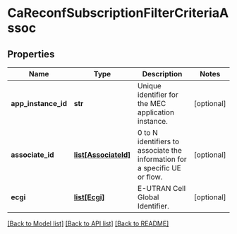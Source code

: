 # CaReconfSubscriptionFilterCriteriaAssoc

## Properties
Name | Type | Description | Notes
------------ | ------------- | ------------- | -------------
**app_instance_id** | **str** | Unique identifier for the MEC application instance. | [optional] 
**associate_id** | [**list[AssociateId]**](AssociateId.md) | 0 to N identifiers to associate the information for a specific UE or flow. | [optional] 
**ecgi** | [**list[Ecgi]**](Ecgi.md) | E-UTRAN Cell Global Identifier. | [optional] 

[[Back to Model list]](../README.md#documentation-for-models) [[Back to API list]](../README.md#documentation-for-api-endpoints) [[Back to README]](../README.md)

